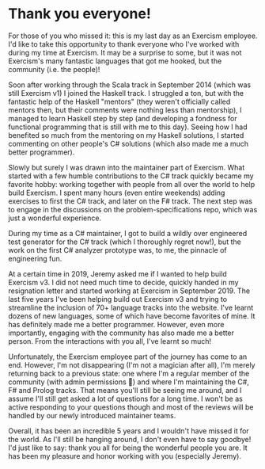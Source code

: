 # Thank you everyone!

For those of you who missed it: this is my last day as an Exercism employee.
I'd like to take this opportunity to thank everyone who I've worked with during my time at Exercism.
It may be a surprise to some, but it was not Exercism's many fantastic languages that got me hooked, but the community (i.e. the people)!

Soon after working through the Scala track in September 2014 (which was still Exercism v1) I joined the Haskell track.
I struggled a ton, but with the fantastic help of the Haskell "mentors" (they weren't officially called mentors then, but their comments were nothing less than mentorship), I managed to learn Haskell step by step (and developing a fondness for functional programming that is still with me to this day).
Seeing how I had benefited so much from the mentoring on my Haskell solutions, I started commenting on other people's C# solutions (which also made me a much better programmer).

Slowly but surely I was drawn into the maintainer part of Exercism.
What started with a few humble contributions to the C# track quickly became my favorite hobby: working together with people from all over the world to help build Exercism.
I spent many hours (even entire weekends) adding exercises to first the C# track, and later on the F# track.
The next step was to engage in the discussions on the problem-specifications repo, which was just a wonderful experience.

During my time as a C# maintainer, I got to build a wildly over engineered test generator for the C# track (which I thoroughly regret now!), but the work on the first C# analyzer prototype was, to me, the pinnacle of engineering fun.

At a certain time in 2019, Jeremy asked me if I wanted to help build Exercism v3. I did not need much time to decide, quickly handed in my resignation letter and started working at Exercism in September 2019.
The last five years I've been helping build out Exercism v3 and trying to streamline the inclusion of 70+ language tracks into the website.
I've learnt dozens of new languages, some of which have become favorites of mine. It has definitely made me a better programmer.
However, even more importantly, engaging with the community has also made me a better person.
From the interactions with you all, I've learnt so much!

Unfortunately, the Exercism employee part of the journey has come to an end.
However, I'm not disappearing (I'm not a magician after all), I'm merely returning back to a previous state: one where I'm a regular member of the community (with admin permissions 🤭) and where I'm maintaining the C#, F# and Prolog tracks.
That means you'll still be seeing me around, and I assume I'll still get asked a lot of questions for a long time.
I won't be as active responding to your questions though and most of the reviews will be handled by our newly introduced maintainer teams.

Overall, it has been an incredible 5 years and I wouldn't have missed it for the world.
As I'll still be hanging around, I don't even have to say goodbye!
I'd just like to say: thank you all for being the wonderful people you are.
It has been my pleasure and honor working with you (especially Jeremy).
